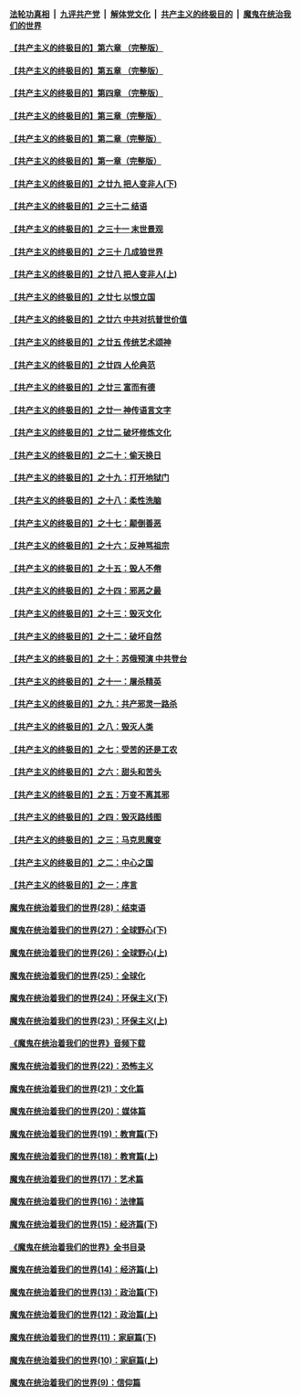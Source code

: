 ####  [法轮功真相](../../../../basic/blob/master/README.md?t=04021930) &nbsp;|&nbsp; [九评共产党](../../../../9ping.md/blob/master/README.md?t=04021930) &nbsp;|&nbsp; [解体党文化](../../../../jtdwh.md/blob/master/README.md?t=04021930)  &nbsp;|&nbsp; [共产主义的终极目的](../../../../gczydzjmd.md/blob/master/README.md?t=04021930) &nbsp;|&nbsp; [魔鬼在统治我们的世界](../../../../mgztzwmdsj.md/blob/master/README.md?t=04021930) 

#### [【共产主义的终极目的】第六章 （完整版）](../pages/nsc422/n11428913.md?t=04021930) 

#### [【共产主义的终极目的】第五章 （完整版）](../pages/nsc422/n11428912.md?t=04021930) 

#### [【共产主义的终极目的】第四章 （完整版）](../pages/nsc422/n11428907.md?t=04021930) 

#### [【共产主义的终极目的】第三章（完整版）](../pages/nsc422/n11428848.md?t=04021930) 

#### [【共产主义的终极目的】第二章（完整版）](../pages/nsc422/n11428831.md?t=04021930) 

#### [【共产主义的终极目的】第一章（完整版）](../pages/nsc422/n11417651.md?t=04021930) 

#### [【共产主义的终极目的】之廿九 把人变非人(下)](../pages/nsc422/n11344140.md?t=04021930) 

#### [【共产主义的终极目的】之三十二 结语](../pages/nsc422/n11360535.md?t=04021930) 

#### [【共产主义的终极目的】之三十一 末世景观](../pages/nsc422/n11351129.md?t=04021930) 

#### [【共产主义的终极目的】之三十 几成狼世界](../pages/nsc422/n11348280.md?t=04021930) 

#### [【共产主义的终极目的】之廿八 把人变非人(上)](../pages/nsc422/n11340492.md?t=04021930) 

#### [【共产主义的终极目的】之廿七 以恨立国](../pages/nsc422/n11336944.md?t=04021930) 

#### [【共产主义的终极目的】之廿六 中共对抗普世价值](../pages/nsc422/n11324785.md?t=04021930) 

#### [【共产主义的终极目的】之廿五 传统艺术颂神](../pages/nsc422/n11296396.md?t=04021930) 

#### [【共产主义的终极目的】之廿四 人伦典范](../pages/nsc422/n11296397.md?t=04021930) 

#### [【共产主义的终极目的】之廿三 富而有德](../pages/nsc422/n11283598.md?t=04021930) 

#### [【共产主义的终极目的】之廿一 神传语言文字](../pages/nsc422/n11263265.md?t=04021930) 

#### [【共产主义的终极目的】之廿二 破坏修炼文化](../pages/nsc422/n11245728.md?t=04021930) 

#### [【共产主义的终极目的】之二十：偷天换日](../pages/nsc422/n11238846.md?t=04021930) 

#### [【共产主义的终极目的】之十九：打开地狱门](../pages/nsc422/n11206376.md?t=04021930) 

#### [【共产主义的终极目的】之十八：柔性洗脑](../pages/nsc422/n11199994.md?t=04021930) 

#### [【共产主义的终极目的】之十七：颠倒善恶](../pages/nsc422/n11179782.md?t=04021930) 

#### [【共产主义的终极目的】之十六：反神骂祖宗](../pages/nsc422/n11166798.md?t=04021930) 

#### [【共产主义的终极目的】之十五：毁人不倦](../pages/nsc422/n11166792.md?t=04021930) 

#### [【共产主义的终极目的】之十四：邪恶之最](../pages/nsc422/n11150249.md?t=04021930) 

#### [【共产主义的终极目的】之十三：毁灭文化](../pages/nsc422/n11135227.md?t=04021930) 

#### [【共产主义的终极目的】之十二：破坏自然](../pages/nsc422/n11135214.md?t=04021930) 

#### [【共产主义的终极目的】之十：苏俄预演 中共登台](../pages/nsc422/n11118424.md?t=04021930) 

#### [【共产主义的终极目的】之十一：屠杀精英](../pages/nsc422/n11118442.md?t=04021930) 

#### [【共产主义的终极目的】之九：共产邪灵一路杀](../pages/nsc422/n11114139.md?t=04021930) 

#### [【共产主义的终极目的】之八：毁灭人类](../pages/nsc422/n11108503.md?t=04021930) 

#### [【共产主义的终极目的】之七：受苦的还是工农](../pages/nsc422/n11101809.md?t=04021930) 

#### [【共产主义的终极目的】之六：甜头和苦头](../pages/nsc422/n11096971.md?t=04021930) 

#### [【共产主义的终极目的】之五：万变不离其邪](../pages/nsc422/n11091285.md?t=04021930) 

#### [【共产主义的终极目的】之四：毁灭路线图](../pages/nsc422/n11086284.md?t=04021930) 

#### [【共产主义的终极目的】之三：马克思魔变](../pages/nsc422/n11061941.md?t=04021930) 

#### [【共产主义的终极目的】之二：中心之国](../pages/nsc422/n11047728.md?t=04021930) 

#### [【共产主义的终极目的】之一：序言](../pages/nsc422/n11086077.md?t=04021930) 

#### [魔鬼在统治着我们的世界(28)：结束语](../pages/nsc422/n10936246.md?t=04021930) 

#### [魔鬼在统治着我们的世界(27)：全球野心(下)](../pages/nsc422/n10928319.md?t=04021930) 

#### [魔鬼在统治着我们的世界(26)：全球野心(上)](../pages/nsc422/n10900318.md?t=04021930) 

#### [魔鬼在统治着我们的世界(25)：全球化](../pages/nsc422/n10788205.md?t=04021930) 

#### [魔鬼在统治着我们的世界(24)：环保主义(下)](../pages/nsc422/n10695307.md?t=04021930) 

#### [魔鬼在统治着我们的世界(23)：环保主义(上)](../pages/nsc422/n10688613.md?t=04021930) 

#### [《魔鬼在统治着我们的世界》音频下载](../pages/nsc422/n10635553.md?t=04021930) 

#### [魔鬼在统治着我们的世界(22)：恐怖主义](../pages/nsc422/n10614727.md?t=04021930) 

#### [魔鬼在统治着我们的世界(21)：文化篇](../pages/nsc422/n10597706.md?t=04021930) 

#### [魔鬼在统治着我们的世界(20)：媒体篇](../pages/nsc422/n10586579.md?t=04021930) 

#### [魔鬼在统治着我们的世界(19)：教育篇(下)](../pages/nsc422/n10564808.md?t=04021930) 

#### [魔鬼在统治着我们的世界(18)：教育篇(上)](../pages/nsc422/n10526970.md?t=04021930) 

#### [魔鬼在统治着我们的世界(17)：艺术篇](../pages/nsc422/n10499093.md?t=04021930) 

#### [魔鬼在统治着我们的世界(16)：法律篇](../pages/nsc422/n10485969.md?t=04021930) 

#### [魔鬼在统治着我们的世界(15)：经济篇(下)](../pages/nsc422/n10469975.md?t=04021930) 

#### [《魔鬼在统治着我们的世界》全书目录](../pages/nsc422/n10464261.md?t=04021930) 

#### [魔鬼在统治着我们的世界(14)：经济篇(上)](../pages/nsc422/n10457370.md?t=04021930) 

#### [魔鬼在统治着我们的世界(13)：政治篇(下)](../pages/nsc422/n10448270.md?t=04021930) 

#### [魔鬼在统治着我们的世界(12)：政治篇(上)](../pages/nsc422/n10444576.md?t=04021930) 

#### [魔鬼在统治着我们的世界(11)：家庭篇(下)](../pages/nsc422/n10440961.md?t=04021930) 

#### [魔鬼在统治着我们的世界(10)：家庭篇(上)](../pages/nsc422/n10435448.md?t=04021930) 

#### [魔鬼在统治着我们的世界(9)：信仰篇](../pages/nsc422/n10432159.md?t=04021930) 


